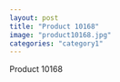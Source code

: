 ```yaml
---
layout: post
title: "Product 10168"
image: "product10168.jpg"
categories: "category1"
---
```

Product 10168
